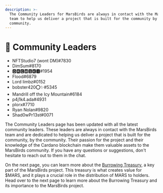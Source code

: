 ```yaml
---
description: >-
  The Community Leaders for MarsBirds are always in contact with the MarsBirds
  team to help us deliver a project that is built for the community by the
  community.
---
```


# 🏅 Community Leaders



* NFTStudio7 (wont DM)#7830
* DimSum#8170
* 🅳🆁🅴🆆🆂🅺🅸#1954
* Flood#6879
* Lord limbz#0152
* bobster420⭕✨#5345
* Mandrill off the Icy Mountain#6184
* p4j1k4.ada#4931
* plorx#7710
* Ryan Nolan#9820
* Shad0wPr13st#0071

The Community Leaders page has been updated with all the latest community leaders. These leaders are always in contact with the MarsBirds team and are dedicated to helping us deliver a project that is built for the community, by the community. Their passion for the project and their knowledge of the Cardano blockchain make them valuable assets to the MarsBirds community. If you have any questions or suggestions, don't hesitate to reach out to them in the chat.

On the next page, you can learn more about the [Burrowing Treasury](burrowing-treasury/), a key part of the MarsBirds project. This treasury is what creates value for $MARS, and it plays a crucial role in the distribution of MARS to holders. Head over to the next page to learn more about the Burrowing Treasury and its importance to the MarsBirds project.

